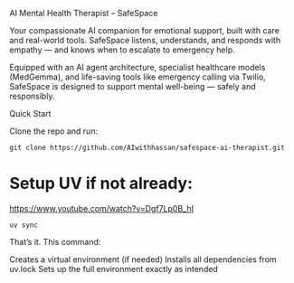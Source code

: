 AI Mental Health Therapist – SafeSpace

Your compassionate AI companion for emotional support, built with care and real-world tools. SafeSpace listens, understands, and responds with empathy — and knows when to escalate to emergency help.

Equipped with an AI agent architecture, specialist healthcare models (MedGemma), and life-saving tools like emergency calling via Twilio, SafeSpace is designed to support mental well-being — safely and responsibly.


Quick Start

Clone the repo and run:
```
git clone https://github.com/AIwithhassan/safespace-ai-therapist.git
```

# Setup UV if not already: 

https://www.youtube.com/watch?v=Dgf7Lp0B_hI

```
uv sync
```


That’s it. This command:

Creates a virtual environment (if needed)
Installs all dependencies from uv.lock
Sets up the full environment exactly as intended
